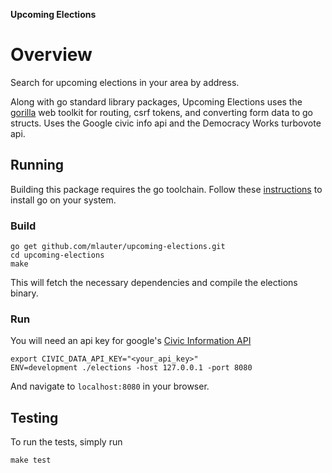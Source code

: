 **Upcoming Elections**

# Overview

Search for upcoming elections in your area by address.

Along with go standard library packages, Upcoming Elections uses the [gorilla](https://www.gorillatoolkit.org/) web toolkit for routing, csrf tokens, and converting form data to go structs. Uses the Google civic info api and the Democracy Works turbovote api.

## Running

Building this package requires the go toolchain. Follow these [instructions](https://golang.org/doc/install#install) to install go on your system.

### Build

```
go get github.com/mlauter/upcoming-elections.git
cd upcoming-elections
make
```
This will fetch the necessary dependencies and compile the elections binary.

### Run

You will need an api key for google's [Civic Information API](https://developers.google.com/civic-information/docs/using_api)

```
export CIVIC_DATA_API_KEY="<your_api_key>"
ENV=development ./elections -host 127.0.0.1 -port 8080
```

And navigate to `localhost:8080` in your browser.

## Testing

To run the tests, simply run

```
make test
```
